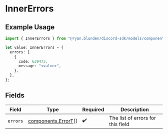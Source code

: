 # InnerErrors

## Example Usage

```typescript
import { InnerErrors } from "@ryan.blunden/discord-sdk/models/components";

let value: InnerErrors = {
  errors: [
    {
      code: 639473,
      message: "<value>",
    },
  ],
};
```

## Fields

| Field                                                    | Type                                                     | Required                                                 | Description                                              |
| -------------------------------------------------------- | -------------------------------------------------------- | -------------------------------------------------------- | -------------------------------------------------------- |
| `errors`                                                 | [components.ErrorT](../../models/components/errort.md)[] | :heavy_check_mark:                                       | The list of errors for this field                        |